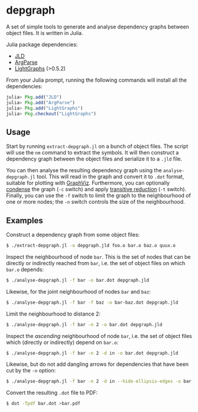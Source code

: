 depgraph
========

A set of simple tools to generate and analyse dependency graphs between object
files. It is written in Julia.

Julia package dependencies:

* [JLD][JLD]
* [ArgParse][ArgParse]
* [LightGraphs][LightGraphs] (>0.5.2)

From your Julia prompt, running the following commands will install all the
dependencies:

```julia
julia> Pkg.add("JLD")
julia> Pkg.add("ArgParse")
julia> Pkg.add("LightGraphs")
julia> Pkg.checkout("LightGraphs")
```


Usage
-----

Start by running `extract-depgraph.jl` on a bunch of object files. The script
will use the `nm` command to extract the symbols. It will then construct a
dependency graph between the object files and serialize it to a `.jld` file.

You can then analyse the resulting dependency graph using the
`analyse-depgraph.jl` tool. This will read in the graph and convert it to
`.dot` format, suitable for plotting with [GraphViz][GraphViz]. Furthermore,
you can optionally [condense][SCC] the graph (`-c` switch) and apply
[transitive reduction][TR] (`-t` switch). Finally, you can use the `-f` switch
to limit the graph to the neighbourhood of one or more nodes; the `-n` switch
controls the size of the neighbourhood.

[JLD]: https://github.com/JuliaLang/JLD.jl
[ArgParse]: https://github.com/carlobaldassi/ArgParse.jl
[LightGraphs]: https://github.com/JuliaGraphs/LightGraphs.jl
[GraphViz]: http://www.graphviz.org
[SCC]: https://en.wikipedia.org/wiki/Strongly_connected_component
[TR]: https://en.wikipedia.org/wiki/Transitive_reduction


Examples
--------

Construct a dependency graph from some object files:
```bash
$ ./extract-depgraph.jl -o depgraph.jld foo.o bar.o baz.o quux.o
```

Inspect the neighbourhood of node `bar`. This is the set of nodes that can be
directly or indirectly reached from `bar`, i.e. the set of object files on
which `bar.o` depends:
```bash
$ ./analyse-depgraph.jl -f bar -o bar.dot depgraph.jld
```

Likewise, for the joint neighbourhood of nodes `bar` and `baz`:
```bash
$ ./analyse-depgraph.jl -f bar -f baz -o bar-baz.dot depgraph.jld
```

Limit the neighbourhood to distance 2:
```bash
$ ./analyse-depgraph.jl -f bar -n 2 -o bar.dot depgraph.jld
```

Inspect the *ascending* neighbourhood of node `bar`, i.e. the set of object
files which (directly or indirectly) depend on `bar.o`:
```bash
$ ./analyse-depgraph.jl -f bar -n 2 -d in -o bar.dot depgraph.jld
```

Likewise, but do not add dangling arrows for dependencies that have been cut by
the `-n` option:
```bash
$ ./analyse-depgraph.jl -f bar -n 2 -d in --hide-ellipsis-edges -o bar.dot depgraph.jld
```

Convert the resulting `.dot` file to PDF:
```bash
$ dot -Tpdf bar.dot >bar.pdf
```
